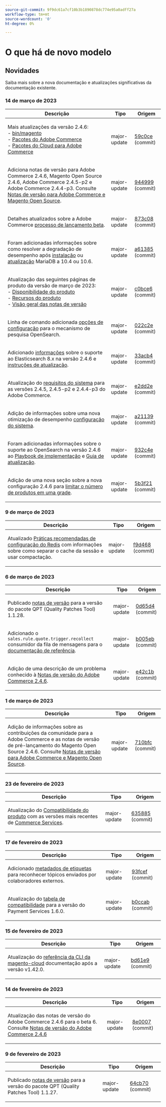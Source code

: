 ```yaml
---
source-git-commit: 9f9dc61a7cf10b3b1890878dc774e95a0adff27a
workflow-type: tm+mt
source-wordcount: '0'
ht-degree: 0%

---
```

# O que há de novo modelo

## Novidades

Saiba mais sobre a nova documentação e atualizações significativas da documentação existente.

### 14 de março de 2023

<table style="table-layout:auto;">
  <thead>
    <tr>
      <th>Descrição</th>
      <th>Tipo</th>
      <th>Origem</th>
    </tr>
  </thead>
  <tbody>
    <tr>
      <td><p>Mais atualizações da versão 2.4.6:<br />- <a href="https://experienceleague.adobe.com/docs/commerce-operations_en/reference/commerce-on-premises.html">bin/magento</a><br />- <a href="https://experienceleague.adobe.com/docs/commerce-operations/release/packages/adobe-commerce.html">Pacotes do Adobe Commerce</a><br />- <a href="https://experienceleague.adobe.com/docs/commerce-operations/release/packages/cloud.html">Pacotes do Cloud para Adobe Commerce</a></p>
</td>
      <td>major-update</td>
      <td><a href="https://github.com/AdobeDocs/commerce-operations.en/commit/59c0cefdd63d2774ac0cfdee52d9f6fc916e7f88">59c0ce</a> (commit)</td>
    </tr>
    <tr>
      <td><p>Adiciona notas de versão para Adobe Commerce 2.4.6, Magento Open Source 2.4.6, Adobe Commerce 2.4.5-p2 e Adobe Commerce 2.4.4-p3.  Consulte <a href="https://experienceleague.adobe.com/docs/commerce-operations/release/notes/overview.html">Notas de versão para Adobe Commerce e Magento Open Source</a>.</p>
</td>
      <td>major-update</td>
      <td><a href="https://github.com/AdobeDocs/commerce-operations.en/commit/944999e0a935faacd5d1ac812d8dc8af566f9396">944999</a> (commit)</td>
    </tr>
    <tr>
      <td><p>Detalhes atualizados sobre a Adobe Commerce <a href="https://experienceleague.adobe.com/docs/commerce-operations/release/beta-program.html">processo de lançamento beta</a>.</p>
</td>
      <td>major-update</td>
      <td><a href="https://github.com/AdobeDocs/commerce-operations.en/commit/873c08d75c8bd95490eca29b088ef48aa133acbf">873c08</a> (commit)</td>
    </tr>
    <tr>
      <td><p>Foram adicionadas informações sobre como resolver a degradação de desempenho após <a href="https://experienceleague.adobe.com/docs/commerce-operations/installation-guide/prerequisites/database-server/mysql.html">instalação</a> ou <a href="https://experienceleague.adobe.com/docs/commerce-operations/upgrade-guide/prepare/prerequisites.html">atualização</a> MariaDB a 10.4 ou 10.6.</p>
</td>
      <td>major-update</td>
      <td><a href="https://github.com/AdobeDocs/commerce-operations.en/commit/a6138555bbe87700be0a74d03c921b4beb741cf2">a61385</a> (commit)</td>
    </tr>
    <tr>
      <td><p>Atualização das seguintes páginas de produto da versão de março de 2023:<br />- <a href="https://experienceleague.adobe.com/docs/commerce-operations/release/product-availability.html">Disponibilidade do produto</a><br />- <a href="https://experienceleague.adobe.com/docs/commerce-operations/release/features.html">Recursos do produto</a><br />- <a href="https://experienceleague.adobe.com/docs/commerce-operations/release/notes/overview.html">Visão geral das notas de versão</a></p>
</td>
      <td>major-update</td>
      <td><a href="https://github.com/AdobeDocs/commerce-operations.en/commit/c0bce6b659a8334339dc929513a631262deccf7a">c0bce6</a> (commit)</td>
    </tr>
    <tr>
      <td><p>Linha de comando adicionada <a href="https://experienceleague.adobe.com/docs/commerce-operations/installation-guide/advanced.html">opções de configuração</a> para o mecanismo de pesquisa OpenSearch.</p>
</td>
      <td>major-update</td>
      <td><a href="https://github.com/AdobeDocs/commerce-operations.en/commit/022c2ea7384b91f863435c77f753b1a2faeb6560">022c2e</a> (commit)</td>
    </tr>
    <tr>
      <td><p>Adicionado <a href="https://experienceleague.adobe.com/docs/commerce-operations/configuration-guide/search/configure-search-engine.html">informações</a> sobre o suporte ao Elasticsearch 8.x na versão 2.4.6 e <a href="https://experienceleague.adobe.com/docs/commerce-operations/upgrade-guide/prepare/prerequisites.html">instruções de atualização</a>.</p>
</td>
      <td>major-update</td>
      <td><a href="https://github.com/AdobeDocs/commerce-operations.en/commit/33acb41735d5669008ae6ddf6c971062a0dbf158">33acb4</a> (commit)</td>
    </tr>
    <tr>
      <td><p>Atualização do <a href="https://experienceleague.adobe.com/docs/commerce-operations/installation-guide/system-requirements.html">requisitos do sistema</a> para as versões 2.4.5, 2.4.5-p2 e 2.4.4-p3 do Adobe Commerce.</p>
</td>
      <td>major-update</td>
      <td><a href="https://github.com/AdobeDocs/commerce-operations.en/commit/e2dd2e7e57ec0ef25356b2ad3bebfa2ce187c863">e2dd2e</a> (commit)</td>
    </tr>
    <tr>
      <td><p>Adição de informações sobre uma nova otimização de desempenho <a href="https://experienceleague.adobe.com/docs/commerce-operations/performance-best-practices/configuration.html#customer-segments-validation">configuração do sistema</a>.</p>
</td>
      <td>major-update</td>
      <td><a href="https://github.com/AdobeDocs/commerce-operations.en/commit/a211392b4254b29a7981794f8c6632c2db127039">a21139</a> (commit)</td>
    </tr>
    <tr>
      <td><p>Foram adicionadas informações sobre o suporte ao OpenSearch na versão 2.4.6 ao <a href="https://experienceleague.adobe.com/docs/commerce-operations/implementation-playbook/overview.html">Playbook de implementação</a> e <a href="https://experienceleague.adobe.com/docs/commerce-operations/upgrade-guide/overview.html">Guia de atualização</a>.</p>
</td>
      <td>major-update</td>
      <td><a href="https://github.com/AdobeDocs/commerce-operations.en/commit/932c4e580349b95270ba30c01ce523bd1e462875">932c4e</a> (commit)</td>
    </tr>
    <tr>
      <td><p>Adição de uma nova seção sobre a nova configuração 2.4.6 para <a href="https://experienceleague.adobe.com/docs/commerce-operations/performance-best-practices/configuration.html#limit-number-of-products-in-grid">limitar o número de produtos em uma grade</a>.</p>
</td>
      <td>major-update</td>
      <td><a href="https://github.com/AdobeDocs/commerce-operations.en/commit/5b3f2153504d89d2f3b0196bf99a9c08633e84b2">5b3f21</a> (commit)</td>
    </tr>
  </tbody>
</table>

### 9 de março de 2023

<table style="table-layout:auto;">
  <thead>
    <tr>
      <th>Descrição</th>
      <th>Tipo</th>
      <th>Origem</th>
    </tr>
  </thead>
  <tbody>
    <tr>
      <td><p>Atualizado <a href="https://experienceleague.adobe.com/docs/commerce-operations/implementation-playbook/best-practices/planning/redis-service-configuration.html">Práticas recomendadas de configuração do Redis</a> com informações sobre como separar o cache da sessão e usar compactação.</p>
</td>
      <td>major-update</td>
      <td><a href="https://github.com/AdobeDocs/commerce-operations.en/commit/f9d46893a25569b9cb00b45ab285758b3b74b410">f9d468</a> (commit)</td>
    </tr>
  </tbody>
</table>

### 6 de março de 2023

<table style="table-layout:auto;">
  <thead>
    <tr>
      <th>Descrição</th>
      <th>Tipo</th>
      <th>Origem</th>
    </tr>
  </thead>
  <tbody>
    <tr>
      <td><p>Publicado <a href="https://experienceleague.adobe.com/docs/commerce-operations/tools/quality-patches-tool/release-notes.html">notas de versão</a> para a versão do pacote QPT (Quality Patches Tool) 1.1.28.</p>
</td>
      <td>major-update</td>
      <td><a href="https://github.com/AdobeDocs/commerce-operations.en/commit/0d65d40935b3efe09147e60252cf334b86052126">0d65d4</a> (commit)</td>
    </tr>
    <tr>
      <td><p>Adicionado o <code class="language-plaintext highlighter-rouge">sales.rule.quote.trigger.recollect</code> consumidor da fila de mensagens para o <a href="https://experienceleague.adobe.com/docs/commerce-operations/configuration-guide/message-queues/consumers.html">documentação de referência</a>.</p>
</td>
      <td>major-update</td>
      <td><a href="https://github.com/AdobeDocs/commerce-operations.en/commit/b005eb39a8807147979f177a9460e45b75b7853e">b005eb</a> (commit)</td>
    </tr>
    <tr>
      <td><p>Adição de uma descrição de um problema conhecido à <a href="https://experienceleague.adobe.com/docs/commerce-operations/release/notes/adobe-commerce/2-4-6.html">Notas de versão do Adobe Commerce 2.4.6</a>.</p>
</td>
      <td>major-update</td>
      <td><a href="https://github.com/AdobeDocs/commerce-operations.en/commit/e42c1b78451020654f9a8c366f53f6a42e79a6e3">e42c1b</a> (commit)</td>
    </tr>
  </tbody>
</table>

### 1 de março de 2023

<table style="table-layout:auto;">
  <thead>
    <tr>
      <th>Descrição</th>
      <th>Tipo</th>
      <th>Origem</th>
    </tr>
  </thead>
  <tbody>
    <tr>
      <td><p>Adição de informações sobre as contribuições da comunidade para a Adobe Commerce e as notas de versão de pré-lançamento do Magento Open Source 2.4.6. Consulte <a href="https://experienceleague.adobe.com/docs/commerce-operations/release/notes/overview.html">Notas de versão para Adobe Commerce e Magento Open Source</a>.</p>
</td>
      <td>major-update</td>
      <td><a href="https://github.com/AdobeDocs/commerce-operations.en/commit/710bfc501d63a7e0c3b41bd2a56d8d1d5cd27d53">710bfc</a> (commit)</td>
    </tr>
  </tbody>
</table><!-- date_group -->

### 23 de fevereiro de 2023

<table style="table-layout:auto;">
  <thead>
    <tr>
      <th>Descrição</th>
      <th>Tipo</th>
      <th>Origem</th>
    </tr>
  </thead>
  <tbody>
    <tr>
      <td><p>Atualização do <a href="https://experienceleague.adobe.com/docs/commerce-operations/release/product-availability.html">Compatibilidade do produto</a> com as versões mais recentes de <a href="https://experienceleague.adobe.com/docs/commerce-merchant-services/user-guides/home.html?lang=en">Commerce Services</a>.</p>
</td>
      <td>major-update</td>
      <td><a href="https://github.com/AdobeDocs/commerce-operations.en/commit/6358853d1bbd2b021b755750b1719cf270d98b39">635885</a> (commit)</td>
    </tr>
  </tbody>
</table>

### 17 de fevereiro de 2023

<table style="table-layout:auto;">
  <thead>
    <tr>
      <th>Descrição</th>
      <th>Tipo</th>
      <th>Origem</th>
    </tr>
  </thead>
  <tbody>
    <tr>
      <td><p>Adicionado <a href="https://experienceleague.adobe.com/docs/commerce-operations/configuration-guide/cache/use-varnish-esi.html">metadados de etiquetas</a> para reconhecer tópicos enviados por colaboradores externos.</p>
</td>
      <td>major-update</td>
      <td><a href="https://github.com/AdobeDocs/commerce-operations.en/commit/93fcef7b8c3dd152362978412929b9f1912eb3a9">93fcef</a> (commit)</td>
    </tr>
    <tr>
      <td><p>Atualização do <a href="https://experienceleague.adobe.com/docs/commerce-operations/release/product-availability.html#compatibility">tabela de compatibilidade</a> para a versão do Payment Services 1.6.0.</p>
</td>
      <td>major-update</td>
      <td><a href="https://github.com/AdobeDocs/commerce-operations.en/commit/b0ccab209113308c2be79197247a43805d85e269">b0ccab</a> (commit)</td>
    </tr>
  </tbody>
</table>

### 15 de fevereiro de 2023

<table style="table-layout:auto;">
  <thead>
    <tr>
      <th>Descrição</th>
      <th>Tipo</th>
      <th>Origem</th>
    </tr>
  </thead>
  <tbody>
    <tr>
      <td><p>Atualização do <a href="https://experienceleague.adobe.com/docs/commerce-operations/reference/commerce.html">referência da CLI da magento-cloud</a> documentação após a versão v1.42.0.</p>
</td>
      <td>major-update</td>
      <td><a href="https://github.com/AdobeDocs/commerce-operations.en/commit/bd61e9766656df422ba9222283b04e700e8a762b">bd61e9</a> (commit)</td>
    </tr>
  </tbody>
</table>

### 14 de fevereiro de 2023

<table style="table-layout:auto;">
  <thead>
    <tr>
      <th>Descrição</th>
      <th>Tipo</th>
      <th>Origem</th>
    </tr>
  </thead>
  <tbody>
    <tr>
      <td><p>Atualização das notas de versão do Adobe Commerce 2.4.6 para o beta 6. Consulte <a href="https://experienceleague.adobe.com/docs/commerce-operations/release/notes/adobe-commerce/2-4-6.html">Notas de versão do Adobe Commerce 2.4.6</a></p>
</td>
      <td>major-update</td>
      <td><a href="https://github.com/AdobeDocs/commerce-operations.en/commit/8e0007088fecc1bb59272508ad19ce782f4b741d">8e0007</a> (commit)</td>
    </tr>
  </tbody>
</table>

### 9 de fevereiro de 2023

<table style="table-layout:auto;">
  <thead>
    <tr>
      <th>Descrição</th>
      <th>Tipo</th>
      <th>Origem</th>
    </tr>
  </thead>
  <tbody>
    <tr>
      <td><p>Publicado <a href="https://experienceleague.adobe.com/docs/commerce-operations/tools/quality-patches-tool/release-notes.html">notas de versão</a> para a versão do pacote QPT (Quality Patches Tool) 1.1.27.</p>
</td>
      <td>major-update</td>
      <td><a href="https://github.com/AdobeDocs/commerce-operations.en/commit/64cb70ebc9f2bd6533581a302e15aa6301ae4869">64cb70</a> (commit)</td>
    </tr>
  </tbody>
</table><!-- date_group --><!-- month_group --><!-- year_group -->
